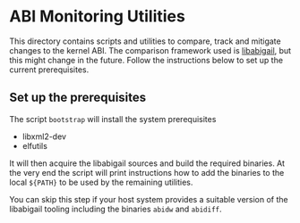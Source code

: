 ABI Monitoring Utilities
========================

This directory contains scripts and utilities to compare, track and mitigate
changes to the kernel ABI. The comparison framework used is
[libabigail](https://sourceware.org/libabigail/), but this might change in the
future. Follow the instructions below to set up the current prerequisites.

Set up the prerequisites
------------------------
The script `bootstrap` will install the system prerequisites
 - libxml2-dev
 - elfutils

It will then acquire the libabigail sources and build the required binaries.
At the very end the script will print instructions how to add the binaries to
the local `${PATH}` to be used by the remaining utilities.

You can skip this step if your host system provides a suitable version of the
libabigail tooling including the binaries `abidw` and `abidiff`.
